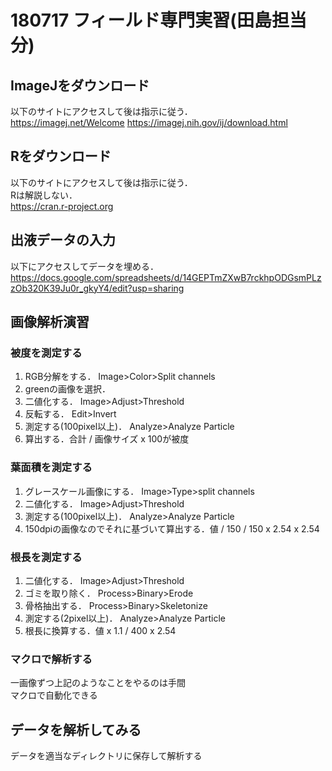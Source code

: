 180717 フィールド専門実習(田島担当分)  
======================================  
  
## ImageJをダウンロード  
以下のサイトにアクセスして後は指示に従う．  
https://imagej.net/Welcome
https://imagej.nih.gov/ij/download.html  
  
## Rをダウンロード  
以下のサイトにアクセスして後は指示に従う．  
Rは解説しない．  
https://cran.r-project.org


## 出液データの入力  
以下にアクセスしてデータを埋める．  
https://docs.google.com/spreadsheets/d/14GEPTmZXwB7rckhpODGsmPLzzOb320K39Ju0r_gkyY4/edit?usp=sharing


## 画像解析演習  
  
### 被度を測定する  
1. RGB分解をする．  Image>Color>Split channels  
1. greenの画像を選択．  
1. 二値化する．  Image>Adjust>Threshold  
1. 反転する．  Edit>Invert  
1. 測定する(100pixel以上)．  Analyze>Analyze Particle  
1. 算出する．合計 / 画像サイズ x 100が被度  
  
### 葉面積を測定する  
1. グレースケール画像にする．  Image>Type>split channels  
1. 二値化する．  Image>Adjust>Threshold  
1. 測定する(100pixel以上)．  Analyze>Analyze Particle  
1. 150dpiの画像なのでそれに基づいて算出する．値 / 150 / 150 x 2.54 x 2.54  
  
### 根長を測定する  
1. 二値化する．  Image>Adjust>Threshold  
1. ゴミを取り除く．  Process>Binary>Erode  
1. 骨格抽出する．  Process>Binary>Skeletonize  
1. 測定する(2pixel以上)．  Analyze>Analyze Particle  
1. 根長に換算する．値 x 1.1 / 400 x 2.54  
  
### マクロで解析する  
一画像ずつ上記のようなことをやるのは手間  
マクロで自動化できる  
  
## データを解析してみる  
データを適当なディレクトリに保存して解析する  
  
  
